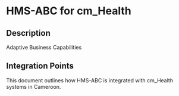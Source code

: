 # HMS-ABC for cm_Health

## Description

Adaptive Business Capabilities

## Integration Points

This document outlines how HMS-ABC is integrated with cm_Health systems in Cameroon.

